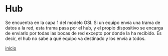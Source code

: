 # Hub
Se encuentra en la capa 1 del modelo OSI. Si un equipo envía una trama de datos a la red, esta trama pasa por el hub, y el propio dispositivo se encarga de enviarlo por todas las bocas de red excepto por donde la ha recibido. Es decir, el hub no sabe a qué equipo va destinado y los envía a todos.

[inicio](README.md)
